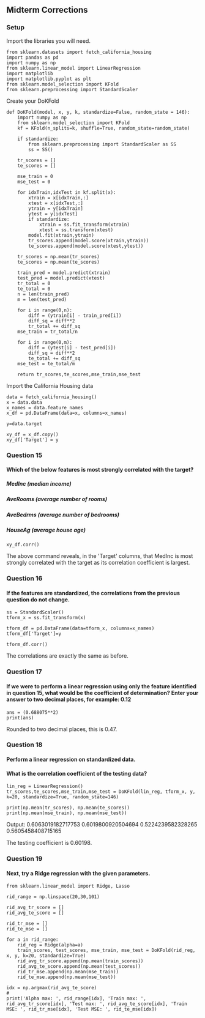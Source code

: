 ## Midterm Corrections

### Setup

Import the libraries you will need.
~~~~
from sklearn.datasets import fetch_california_housing
import pandas as pd
import numpy as np
from sklearn.linear_model import LinearRegression
import matplotlib
import matplotlib.pyplot as plt
from sklearn.model_selection import KFold
from sklearn.preprocessing import StandardScaler
~~~~

Create your DoKFold
~~~~
def DoKFold(model, x, y, k, standardize=False, random_state = 146):
    import numpy as np
    from sklearn.model_selection import KFold
    kf = KFold(n_splits=k, shuffle=True, random_state=random_state)

    if standardize:
        from sklearn.preprocessing import StandardScaler as SS
        ss = SS()

    tr_scores = []
    te_scores = []

    mse_train = 0
    mse_test = 0

    for idxTrain,idxTest in kf.split(x):
        xtrain = x[idxTrain,:]
        xtest = x[idxTest,:]
        ytrain = y[idxTrain]
        ytest = y[idxTest]              
        if standardize:
            xtrain = ss.fit_transform(xtrain)
            xtest = ss.transform(xtest)
        model.fit(xtrain,ytrain)
        tr_scores.append(model.score(xtrain,ytrain))
        te_scores.append(model.score(xtest,ytest))
        
    tr_scores = np.mean(tr_scores)
    te_scores = np.mean(te_scores)
        
    train_pred = model.predict(xtrain)
    test_pred = model.predict(xtest)
    tr_total = 0
    te_total = 0
    n = len(train_pred)
    m = len(test_pred)
        
    for i in range(0,n):
        diff = (ytrain[i] - train_pred[i])
        diff_sq = diff**2
        tr_total += diff_sq
    mse_train = tr_total/n
        
    for i in range(0,m):
        diff = (ytest[i] - test_pred[i])
        diff_sq = diff**2
        te_total += diff_sq
    mse_test = te_total/m
        
    return tr_scores,te_scores,mse_train,mse_test
~~~~

Import the California Housing data

~~~~
data = fetch_california_housing()
x = data.data
x_names = data.feature_names
x_df = pd.DataFrame(data=x, columns=x_names)

y=data.target

xy_df = x_df.copy()
xy_df['Target'] = y
~~~~

### Question 15
#### Which of the below features is most strongly correlated with the target?
##### MedInc (median income)
##### AveRooms (average number of rooms)
##### AveBedrms (average number of bedrooms)
##### HouseAg (average house age)

~~~~
xy_df.corr()
~~~~

The above command reveals, in the 'Target' columns, that MedInc is most strongly correlated with the target as its correlation coefficient is largest.

### Question 16
#### If the features are standardized, the correlations from the previous question do not change.

~~~~
ss = StandardScaler()
tform_x = ss.fit_transform(x)

tform_df = pd.DataFrame(data=tform_x, columns=x_names)
tform_df['Target']=y

tform_df.corr()
~~~~

The correlations are exactly the same as before.

### Question 17
#### If we were to perform a linear regression using only the feature identified in question 15, what would be the coefficient of determination? Enter your answer to two decimal places, for example: 0.12

~~~~
ans = (0.688075**2)
print(ans)
~~~~

Rounded to two decimal places, this is 0.47. 

### Question 18
#### Perform a linear regression on standardized data.
#### What is the correlation coefficient of the testing data?

~~~~
lin_reg = LinearRegression()
tr_scores,te_scores,mse_train,mse_test = DoKFold(lin_reg, tform_x, y, k=20, standardize=True, random_state=146)

print(np.mean(tr_scores), np.mean(te_scores))
print(np.mean(mse_train), np.mean(mse_test))
~~~~

Output: 
0.6063019182717753 0.6019800920504694
0.5224239582328265 0.5605458408715165

The testing coefficient is 0.60198.

### Question 19
#### Next, try a Ridge regression with the given parameters.

~~~~
from sklearn.linear_model import Ridge, Lasso

rid_range = np.linspace(20,30,101)

rid_avg_tr_score = []
rid_avg_te_score = []

rid_tr_mse = []
rid_te_mse = []

for a in rid_range:
    rid_reg = Ridge(alpha=a)
    train_scores, test_scores, mse_train, mse_test = DoKFold(rid_reg, x, y, k=20, standardize=True)
    rid_avg_tr_score.append(np.mean(train_scores))
    rid_avg_te_score.append(np.mean(test_scores))
    rid_tr_mse.append(np.mean(mse_train))
    rid_te_mse.append(np.mean(mse_test))

idx = np.argmax(rid_avg_te_score)
#
print('Alpha max: ', rid_range[idx], 'Train max: ', rid_avg_tr_score[idx], 'Test max: ', rid_avg_te_score[idx], 'Train MSE: ', rid_tr_mse[idx], 'Test MSE: ', rid_te_mse[idx])
~~~~













